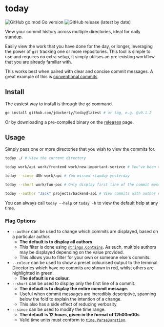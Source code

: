 # today

![GitHub go.mod Go version](https://img.shields.io/github/go-mod/go-version/jdockerty/today?color=blue)
![GitHub release (latest by date)](https://img.shields.io/github/v/release/jdockerty/today?color=black)

View your commit history across multiple directories, ideal for daily standup.

Easily view the work that you have done for the day, or longer, leveraging the power of `git` tracking one or more repositories. This tool is simple to use and requires no extra setup, it simply utilises an pre-existing workflow that you are already familiar with.

This works best when paired with clear and concise commit messages. A great example of this is [conventional commits](https://www.conventionalcommits.org/en/v1.0.0/#summary).

## Install

The easiest way to install is through the `go` command.

```bash
go install github.com/jdockerty/today@latest # or tag, e.g. @v0.1.2
```

Or by downloading a pre-compiled binary on the [releases](https://github.com/jdockerty/today/releases) page.

## Usage

Simply pass one or more directories that you wish to view the commits for.

```bash
today ./ # View the current directory

today work/api work/frontend work/new-important-serivce # You've been very busy

today --since 48h work/api # You missed standup yesterday

today --short work/fun-poc # Only display first line of the commit message

today --author "Jack" projects/backend-api # View commits with author name containing 'Jack'
```

You can always call `today --help` or `today -h` to view the default help at any time.

### Flag Options

* `--author` can be used to change which commits are displayed, based on a particular author.
    * **The default is to display all authors.**
    * This filter is done using [`strings.Contains`](https://pkg.go.dev/strings#Contains). As such, multiple authors may be displayed depending on the value provided.
    * This allows you to filter for your own or someone else's commits.
* `--colour` can be used to show a preset colourised output to the terminal. Directories which have no commits are shown in red, whilst others are highlighted in green.
    * **The default is no colour.**
* `--short` can be used to display only the first line of a commit.
    * **The default is to display the entire commit message.**
    * Useful when commit messages are incredibly descriptive, spanning below the fold to explain the intention of a change.
    * This also has a side effect of reducing verbosity.
* `--since` can be used to modify the time range.
    * **The default is 12 hours, given in the format of 12h00m00s**.
    * Valid time units must conform to [`time.ParseDuration`](https://pkg.go.dev/time#ParseDuration).

